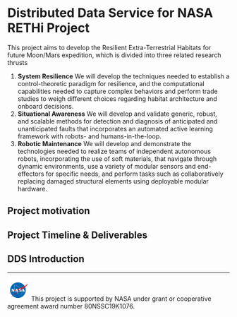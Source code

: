 # Distributed Data Service for NASA RETHi Project

This project aims to develop the Resilient Extra-Terrestrial Habitats for future Moon/Mars expedition, which is divided into three related research thrusts

1. **System Resilience** We will develop the techniques needed to establish a control-theoretic paradigm for resilience, and the computational capabilities needed to capture complex behaviors and perform trade studies to weigh different choices regarding habitat architecture and onboard decisions.
2. **Situational Awareness** We will develop and validate generic, robust, and scalable methods for detection and diagnosis of anticipated and unanticipated faults that incorporates an automated active learning framework with robots- and humans-in-the-loop.
3. **Robotic Maintenance** We will develop and demonstrate the technologies needed to realize teams of independent autonomous robots, incorporating the use of soft materials, that navigate through dynamic environments, use a variety of modular sensors and end-effectors for specific needs, and perform tasks such as collaboratively replacing damaged structural elements using deployable modular hardware.

## Project motivation

## Project Timeline & Deliverables

## DDS Introduction


---
<img src="unnamed.jpg" width="50" height="50"> This project is supported by NASA under grant or cooperative agreement award number 80NSSC19K1076.
